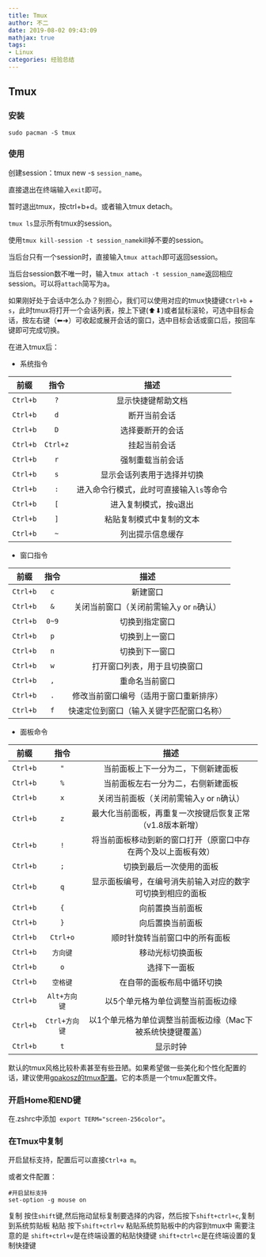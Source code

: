 ```yaml
---
title: Tmux
author: 不二
date: 2019-08-02 09:43:09
mathjax: true
tags: 
- Linux
categories: 经验总结
---
```


## Tmux

### 安装

```shell
sudo pacman -S tmux
```

### 使用

创建session：tmux new -s `session_name`。

直接退出在终端输入`exit`即可。

<!-- more -->

暂时退出tmux，按ctrl+b+d。或者输入tmux detach。

`tmux ls`显示所有tmux的session。

使用`tmux kill-session -t session_name`kill掉不要的session。

当后台只有一个session时，直接输入`tmux attach`即可返回session。

当后台session数不唯一时，输入`tmux attach -t session_name`返回相应session。可以将`attach`简写为a。

如果刚好处于会话中怎么办？别担心，我们可以使用对应的tmux快捷键`Ctrl+b` + `s`，此时tmux将打开一个会话列表，按上下键(⬆︎⬇︎)或者鼠标滚轮，可选中目标会话，按左右键（⬅︎➜）可收起或展开会话的窗口，选中目标会话或窗口后，按回车键即可完成切换。

在进入tmux后：

- 系统指令

|   前缀   |   指令   |                   描述                   |
| :------: | :------: | :--------------------------------------: |
| `Ctrl+b` |   `?`    |            显示快捷键帮助文档            |
| `Ctrl+b` |   `d`    |               断开当前会话               |
| `Ctrl+b` |   `D`    |             选择要断开的会话             |
| `Ctrl+b` | `Ctrl+z` |               挂起当前会话               |
| `Ctrl+b` |   `r`    |             强制重载当前会话             |
| `Ctrl+b` |   `s`    |        显示会话列表用于选择并切换        |
| `Ctrl+b` |   `:`    | 进入命令行模式，此时可直接输入`ls`等命令 |
| `Ctrl+b` |   `[`    |         进入复制模式，按`q`退出          |
| `Ctrl+b` |   `]`    |         粘贴复制模式中复制的文本         |
| `Ctrl+b` |   `~`    |             列出提示信息缓存             |

- 窗口指令

|   前缀   | 指令  |                    描述                    |
| :------: | :---: | :----------------------------------------: |
| `Ctrl+b` |  `c`  |                  新建窗口                  |
| `Ctrl+b` |  `&`  | 关闭当前窗口（关闭前需输入`y` or `n`确认） |
| `Ctrl+b` | `0~9` |               切换到指定窗口               |
| `Ctrl+b` |  `p`  |               切换到上一窗口               |
| `Ctrl+b` |  `n`  |               切换到下一窗口               |
| `Ctrl+b` |  `w`  |        打开窗口列表，用于且切换窗口        |
| `Ctrl+b` |  `,`  |               重命名当前窗口               |
| `Ctrl+b` |  `.`  |   修改当前窗口编号（适用于窗口重新排序）   |
| `Ctrl+b` |  `f`  |  快速定位到窗口（输入关键字匹配窗口名称）  |

- 面板命令

|   前缀   |     指令      |                             描述                             |
| :------: | :-----------: | :----------------------------------------------------------: |
| `Ctrl+b` |      `"`      |              当前面板上下一分为二，下侧新建面板              |
| `Ctrl+b` |      `%`      |              当前面板左右一分为二，右侧新建面板              |
| `Ctrl+b` |      `x`      |          关闭当前面板（关闭前需输入`y` or `n`确认）          |
| `Ctrl+b` |      `z`      |   最大化当前面板，再重复一次按键后恢复正常（v1.8版本新增）   |
| `Ctrl+b` |      `!`      | 将当前面板移动到新的窗口打开（原窗口中存在两个及以上面板有效） |
| `Ctrl+b` |      `;`      |                   切换到最后一次使用的面板                   |
| `Ctrl+b` |      `q`      |  显示面板编号，在编号消失前输入对应的数字可切换到相应的面板  |
| `Ctrl+b` |      `{`      |                       向前置换当前面板                       |
| `Ctrl+b` |      `}`      |                       向后置换当前面板                       |
| `Ctrl+b` |   `Ctrl+o`    |                顺时针旋转当前窗口中的所有面板                |
| `Ctrl+b` |   `方向键`    |                       移动光标切换面板                       |
| `Ctrl+b` |      `o`      |                         选择下一面板                         |
| `Ctrl+b` |   `空格键`    |                  在自带的面板布局中循环切换                  |
| `Ctrl+b` | `Alt+方向键`  |              以5个单元格为单位调整当前面板边缘               |
| `Ctrl+b` | `Ctrl+方向键` |  以1个单元格为单位调整当前面板边缘（Mac下被系统快捷键覆盖）  |
| `Ctrl+b` |      `t`      |                           显示时钟                           |

默认的tmux风格比较朴素甚至有些丑陋。如果希望做一些美化和个性化配置的话，建议使用[gpakosz的tmux配置](https://github.com/gpakosz/.tmux)。它的本质是一个tmux配置文件。

### 开启Home和END键

在.zshrc中添加` export TERM="screen-256color"`。

### 在Tmux中复制

开启鼠标支持，配置后可以直接`Ctrl+a m`。

或者文件配置：

```shell
#开启鼠标支持
set-option -g mouse on
```

复制 按住`shift`键,然后拖动鼠标复制要选择的内容，然后按下`shift+ctrl+c`,复制到系统剪贴板
 粘贴 按下`shift+ctrl+v` 粘贴系统剪贴板中的内容到tmux中
 需要注意的是
 `shift+ctrl+v`是在终端设置的粘贴快捷键
 `shift+ctrl+c`是在终端设置的复制快捷键
